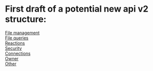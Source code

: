 # First draft of a potential new api v2 structure:

[File management](file-management.md)\
[File queries](file-queries.md)\
[Reactions](reactions.md)\
[Security](security.md)\
[Connections](connections.md)\
[Owner](owner.md)\
[Other](untouched.md)
